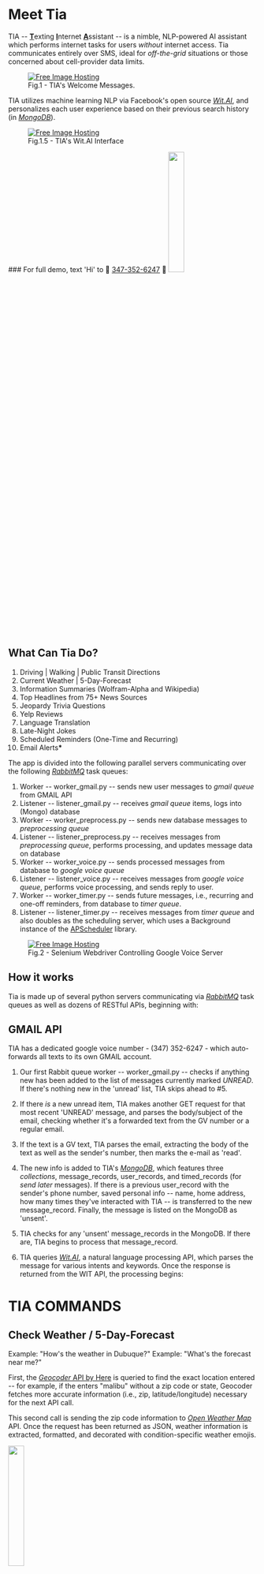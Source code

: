 # Meet Tia 

TIA -- <b><u>T</u></b>exting <b><u>I</u></b>nternet <b><u>A</u></b>ssistant -- is a nimble, NLP-powered AI assistant which performs internet tasks for users <i>without</i> internet access. Tia communicates entirely over SMS, ideal for <i>off-the-grid</i> situations or those concerned about cell-provider data limits. 
<figure>
  <a href="https://www.turboimagehost.com/p/39220384/ezgif-5-9bdab9968e.gif.html" target="_blank"><img src="https://s7d1.turboimg.net/t1/39220384_ezgif-5-9bdab9968e.gif" border="0" alt="Free Image Hosting" /></a>
  <figcaption>Fig.1 - TIA's Welcome Messages.</figcaption>
</figure>


TIA utilizes machine learning NLP via Facebook's open source <a href="wit.ai"><i>Wit.AI</i></a>, and personalizes each user experience based on their previous search history (in <a href="https://mlab.com/"><i>MongoDB</i></a>).    

<figure>
  <a href="https://www.turboimagehost.com/p/39222088/ezgif-5-ff0fb3bb22.gif.html" target="_blank"><img src="https://s7d1.turboimg.net/t1/39222088_ezgif-5-ff0fb3bb22.gif" border="0" alt="Free Image Hosting" /></a>
  <figcaption>Fig.1.5 - TIA's Wit.AI Interface</figcaption>
</figure>
### For full demo, text 'Hi' to 📲 <a href="sms:347-352-6247">347-352-6247</a> 📲

<img src="https://github.com/filmboy3/TIA-Texting-Internet-Assistant/blob/master/images/new_4.jpg" width="25%" height="25%">

## What Can Tia Do?

1. Driving | Walking | Public Transit Directions 
2. Current Weather | 5-Day-Forecast
3. Information Summaries (Wolfram-Alpha and Wikipedia)
4. Top Headlines from 75+ News Sources
5. Jeopardy Trivia Questions
6. Yelp Reviews
7. Language Translation
8. Late-Night Jokes
9. Scheduled Reminders (One-Time and Recurring)
10. Email Alerts<b>*</b>

The app is divided into the following parallel servers communicating over the following <a href="rabbitmq.com"><i>RabbitMQ</i></a> task queues: 

1. Worker -- worker_gmail.py -- sends new user messages to <i>gmail queue</i> from GMAIL API
2. Listener -- listener_gmail.py -- receives <i>gmail queue</i> items, logs into (Mongo) database
3. Worker -- worker_preprocess.py -- sends new database messages to <i>preprocessing queue</i>
4. Listener -- listener_preprocess.py -- receives messages from <i>preprocessing queue</i>, performs processing, and updates message data on database
5. Worker -- worker_voice.py -- sends processed messages from database to <i>google voice queue</i>
6. Listener -- listener_voice.py -- receives messages from <i>google voice queue</i>, performs voice processing, and sends reply to user. 
7. Worker -- worker_timer.py -- sends future messages, i.e., recurring and one-off reminders, from database to <i>timer queue</i>.
8. Listener -- listener_timer.py -- receives messages from <i>timer queue</i> and also doubles as the  scheduling server, which uses a Background instance of the <a href="https://apscheduler.readthedocs.io/en/latest/index.html">APScheduler</a> library. 

<figure>
    <a href="https://www.turboimagehost.com/p/39220378/ezgif-5-2ed98bbf90.gif.html" target="_blank"><img src="https://s7d1.turboimg.net/t1/39220378_ezgif-5-2ed98bbf90.gif" border="0" alt="Free Image Hosting" /></a>
  <figcaption>Fig.2 - Selenium Webdriver Controlling Google Voice Server </figcaption>
</figure>


## How it works

Tia is made up of several python servers communicating via <a href="rabbitmq.com"><i>RabbitMQ</i></a> task queues as well as dozens of RESTful APIs, beginning with:
 
## GMAIL API 

TIA has a dedicated google voice number - (347) 352-6247 - which auto-forwards all texts to its own GMAIL account. 

1. Our first Rabbit queue worker -- worker_gmail.py -- checks if anything new has been added to the list of messages currently marked <i>UNREAD</i>.  If there's nothing new in the 'unread' list, TIA skips ahead to #5. 

2. If there <i>is</i> a new unread item, TIA makes another GET request for that most recent 'UNREAD' message, and parses the body/subject of the email, checking whether it's a forwarded text from the GV number or a regular email.

3. If the text is a GV text, TIA parses the email, extracting the body of the text as well as the sender's number, then marks the e-mail as 'read'. 

4. The new info is added to TIA's <i><a href="https://mlab.com">MongoDB</i></a>, which features three <i>collections</i>, message_records, user_records, and timed_records (for <i>send later</i> messages). If there is a previous user_record with the sender's phone number, saved personal info -- name, home address, how many times they've interacted with TIA -- is transferred to the new message_record. Finally, the message is listed on the MongoDB as 'unsent'. 

5. TIA checks for any 'unsent' message_records in the MongoDB. If there are, TIA begins to process that message_record. 

6. TIA queries <i><a href="https://mlab.com">Wit.AI</i></a>, a natural language processing API, which parses the message for various intents and keywords. Once the response is returned from the WIT API, the processing begins:


# TIA COMMANDS

## Check Weather / 5-Day-Forecast

Example: "How's the weather in Dubuque?"
Example: "What's the forecast near me?"

First, the <a href="https://developer.here.com/documentation/geocoder/topics/quick-start-geocode.html"><i>Geocoder</i> API by Here</a> is queried to find the exact location entered -- for example, if the enters "malibu" without a zip code or state, Geocoder fetches more accurate information (i.e., zip, latitude/longitude) necessary for the next API call. 

This second call is sending the zip code information to <i><a href="https://openweathermap.org/API">Open Weather Map</a></i> API.  Once the request has been returned as JSON, weather information is extracted, formatted, and decorated with condition-specific weather emojis. 

<img src="https://github.com/filmboy3/TIA-Texting-Internet-Assistant/blob/master/images/new_17.png" width="25%" height="25%">

Next, a <b>create request</b> is made in the GMAIL API, to craft a new email, populate it with the formatted (and emoji-fied) results of the weather call. Next, another request is made to the Gmail API to send this email to the cell-email address. This process is the same for each of Tia's non-gmail commands (except <i>Jeopardy</i>, which actually sends two emails).  

For both weather-based commands, if left blank, the location defaults to home.

<img src="https://github.com/filmboy3/TIA-Texting-Internet-Assistant/blob/master/images/new_13.png" width="25%" height="25%">

## Yelp

Example: "Find sushi in Brooklyn."

The <a href="https://www.yelp.com/developers">Yelp API</a> is queried, using a specific Yelp category, i.e., 'Pizza' or 'movie theaters'and a location, 'in brooklyn', 'near me', etc.  Once the general query is made, another query is made with more specific business info data (open/closing times, reviews) for the top three results and formatted.  

<img src="https://github.com/filmboy3/TIA-Texting-Internet-Assistant/blob/master/images/new_6.jpg" width="25%" height="25%">

<figure>
    <a href="https://www.turboimagehost.com/p/39220395/ezgif-5-b0d0f30272.gif.html" target="_blank"><img src="https://s7d1.turboimg.net/t1/39220395_ezgif-5-b0d0f30272.gif" border="0" alt="Free Image Hosting" /></a>
  <figcaption>Fig.3 - Driving Directions Request </figcaption>
</figure>

## Turn-By-Turn-Directions

There are three types of direction commands:

1. "I want to drive from home to Santa Clarita, CA"
2. "Let's walk from the brooklyn bridge to williamsburg"
3. "How would I take public transit from faneuil hall marketplace boston to 1575 cambridge street cambridge massachusetts?"

<img src="https://github.com/filmboy3/TIA-Texting-Internet-Assistant/blob/master/images/new_11.jpg" width="25%" height="25%">

Similar to the weather commands, each of the two waypoint locations are used in a GET request to the <a href="https://developer.here.com/documentation/geocoder/topics/quick-start-geocode.html"><i>Geocoder</i> API by Here</a>. Once Latitude/Longitude information is returned, a call is made to the <a href="https://developer.here.com/documentation/routing/topics/what-is.html"><i>Route API</i></a>, also by Here. The GET request URL is altered depending on the transit mode requested (pedestrian, driving, or public transit), but each uses the same route-based API. 

Again, "home" synonyms can be used in either direction to default to the creator's home location.

<img src="https://github.com/filmboy3/TIA-Texting-Internet-Assistant/blob/master/images/new_20.png" width="25%" height="25%">

<figure>
    <a href="https://www.turboimagehost.com/p/39220385/ezgif-5-82efca872a.gif.html" target="_blank"><img src="https://s7d1.turboimg.net/t1/39220385_ezgif-5-82efca872a.gif" border="0" alt="Free Image Hosting" /></a>
  <figcaption>Fig.4 - News Headlines Request </figcaption>
</figure>


## News Sources

There are four commands related to news services:

Example: "What's going on at the New York Times?"
Example: "Tell me the latest from hacker news"
Examples: "ABC headlines please"

The <a href="https://newsapi.org/"><i>News Api</i></a> features a plethora of updated news summaries from providers across the globe, 75 of which were hand-picked for use on Tia. 

<img src="https://github.com/filmboy3/TIA-Texting-Internet-Assistant/blob/master/images/new_19.png" width="25%" height="25%">

For this command a GET request is made to the News API for the latest ABC news headlines, which then return up to 10 of the most recent Article Titles along with brief summary, which are numbered, formatted, and emoji-fied for sms-viewing.  

<img src="https://github.com/filmboy3/TIA-Texting-Internet-Assistant/blob/master/images/new_15.png" width="25%" height="25%">

While NY Times and Hacker News headlines are also available through the News API, these two have their own respective APIs, which TIA defaults to when requested, since there is more content available by querying the <a href= "https://developer.nytimes.com/">NY Times API</a> and <a href="https://github.com/HackerNews/API">Hacker News API</a>.  

<img src="https://github.com/filmboy3/TIA-Texting-Internet-Assistant/blob/master/images/new_1.jpg" width="25%" height="25%">

## Language Translation

Example: "How would an Italian say, 'How much for that book?'"
Example: "Translate お元気ですか into English"

The translation command utlizes another NLP resource, <a href="https://textblob.readthedocs.io/en/dev/">TextBlob</a>, an open-source NLP library which in turn uses Google Translate to translate text to and from over 100 different languages. 

<img src="https://github.com/filmboy3/TIA-Texting-Internet-Assistant/blob/master/images/new_9.jpg" width="25%" height="25%">

<figure>
    <a href="https://www.turboimagehost.com/p/39218805/ezgif-5-11737366e6.gif.html" target="_blank"><img src="https://s7d1.turboimg.net/t1/39218805_ezgif-5-11737366e6.gif" border="0" alt="Free Image Hosting" /></a> 
  <figcaption>Fig.5 - Setting One-Time Reminders Request </figcaption>
</figure>


## Scheduled Reminders

Example: "Remind me to pick up my sister in 5 minutes'"
Example: "don't forget to take out the trash tomorrow"

The Scheduled Reminders command utlizes the <a href="https://timezonedb.com>TimeZoneDB</a> API, which helps convert and get us local time for specific timezones.  Currently, the Scheduled Reminders are currently available only for the users' home time zones. 

<img src="https://github.com/filmboy3/TIA-Texting-Internet-Assistant/blob/master/images/new_21.png" width="25%" height="25%">

<figure>
    <a href="https://www.turboimagehost.com/p/39218873/ezgif-5-fdde4b64c6.gif.html" target="_blank"><img src="https://s7d1.turboimg.net/t1/39218873_ezgif-5-fdde4b64c6.gif" border="0" alt="Free Image Hosting" /></a>
  <figcaption>Fig.6 - Jeopardy Category Questions and Answers </figcaption>
</figure>


## Knowledge

Example: "Bio of Betty White"
Example: "Let's play some Jeopardy"
Example: "How many baseballs could fit inside a boeing 747?"

The wiki search makes a GET request using the simple <a href="https://www.mediawiki.org/wiki/API:Main_page">Wikipedia API</a>, where the response is a substantial summary of the requested wikipedia page.  

<img src="https://github.com/filmboy3/TIA-Texting-Internet-Assistant/blob/master/images/new_12.jpg" width="25%" height="25%">

More advanced, non-biographical questions use the Wolfram-Alpha algorithmic answer API, which has a wide variety of topics and sources,  including ➗ Mathematics, 🔬 Science & Technology, 🎭 Society & Culture and 🍴 Everyday Life 🏀

<img src="https://github.com/filmboy3/TIA-Texting-Internet-Assistant/blob/master/images/new_14.png" width="25%" height="25%">

The jeopardy call uses a <a href="http://jservice.io/">Jeopardy Trivia API</a> to first get a random question. Using the category ID from that number, a second GET request is made for all the clues ever aired in that category. Tia randomly picks a matched set of five clues for that category, and sends the category questions along with the spoiler answers below it. 

<img src="https://github.com/filmboy3/TIA-Texting-Internet-Assistant/blob/master/images/new_8.jpg" width="25%" height="25%">

## Late Night Jokes

Example: "Make me laugh"
Example: "I want some late night jokes from January 1st, 2010"
Example: "Give me some random jokes"

This author put together a google sheets-based API using topical Late Night Monologue jokes from <a href="https://www.newsmax.com/jokes/">Newsmax's</a> vast collection from 2009-Present. A call to the API will yield all hosts' jokes (Fallon, Kimmel, Colbert, etc.) combined for a specific night. This request defaults to the most recent airdate, but users can select a specific date or request jokes from a random date as well. 

<img src="https://github.com/filmboy3/TIA-Texting-Internet-Assistant/blob/master/images/new_16.png" width="25%" height="25%">

## Help

There are two helper commands which give more information to the user:

Example: "Please help"
Example: "Which news sources can I choose from again?"

These commands do not utilize any APIs, and are hard-coded text messages to remind the user of TIA's commands and which news sources are available. 

<img src="https://github.com/filmboy3/TIA-Texting-Internet-Assistant/blob/master/images/new_18.png" width="25%" height="25%">

<sup>*</sup> New <i>gmail</i> e-mails are automatically forwarded from TIA to the user, and can be deleted/marked-as-read on request. However, this features is not currently available via the primary TIA number, and must be self-hosted -- see <i>gmailfeatures.py</i> file.
